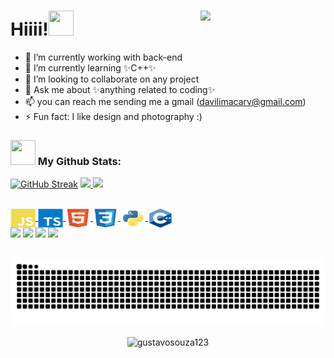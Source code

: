 ### <h1>Hiiii!<img src="https://github.com/claytonjhamilton/claytonjhamilton/blob/main/images/waving_hand.gif" width="40px" height='40px'><img align='right' src='https://user-images.githubusercontent.com/5713670/87202985-820dcb80-c2b6-11ea-9f56-7ec461c497c3.gif' width='200'></h1>

- 🔭 I’m currently working with back-end
- 🌱 I’m currently learning ✨C++✨
- 👯 I’m looking to collaborate on any project
- 💬 Ask me about ✨anything related to coding✨
- 📫 you can reach me sending me a gmail (davilimacarv@gmail.com)
- ⚡ Fun fact: I like design and photography :)

<!-- status: !-->
### <img src='https://media1.giphy.com/media/du3J3cXyzhj75IOgvA/giphy.gif?cid=ecf05e47x2g034i9pzwtzzsd3xgg2w9nr94t4tflbbgo3008&rid=giphy.gif' width='40px' height='40px'> My Github Stats:

[![GitHub Streak](https://github-readme-streak-stats-dun-alpha.vercel.app?user=Davi-Ldc&theme=dark)](https://git.io/streak-stats)
<a href="https://github.com/Davi-ldc">
<img src="https://github-readme-stats.vercel.app/api?username=Davi-ldc&show_icons=true&theme=dark&include_all_commits=true&count_private=true"/>
<img height="200em" src="https://github-readme-stats.vercel.app/api/top-langs/?username=Davi-ldc&layout=compact&langs_count=7&theme=dark"/>



<!-- linguagens: !-->
<div style="display: inline_block"><br>
  <img align="center" alt="Davi-Js" height="30" width="40" src="https://raw.githubusercontent.com/devicons/devicon/master/icons/javascript/javascript-plain.svg">
  <img align="center" alt="Davi-TypeScript" height="30" width="40" src="https://raw.githubusercontent.com/devicons/devicon/master/icons/typescript/typescript-original.svg">
  <img align="center" alt="Davi-HTML" height="30" width="40" src="https://raw.githubusercontent.com/devicons/devicon/master/icons/html5/html5-original.svg">
  <img align="center" alt="Davi-CSS" height="30" width="40" src="https://raw.githubusercontent.com/devicons/devicon/master/icons/css3/css3-original.svg">
  <img align="center" alt="Davi-Python" height="30" width="40" src="https://raw.githubusercontent.com/devicons/devicon/master/icons/python/python-original.svg">
  <img align="center" alt="Davi-Cpp" height="30" width="40" src="https://raw.githubusercontent.com/devicons/devicon/master/icons/cplusplus/cplusplus-original.svg">
</div>
  
<!-- redes sociais: !-->

<div> 
  <a href="https://www.youtube.com/channel/UCMVjD8KStr2y0OK5hJknIog" target="_blank"><img src="https://img.shields.io/badge/YouTube-FF0000?style=for-the-badge&logo=youtube&logoColor=white" target="_blank"></a>
  <a href="https://https://www.instagram.com/davi_lima_d/" target="_blank"><img src="https://img.shields.io/badge/-Instagram-%23E4405F?style=for-the-badge&logo=instagram&logoColor=white" target="_blank"></a>
 <a href="https://discord.gg/WYbtAMRX" target="_blank"><img src="https://img.shields.io/badge/Discord-7289DA?style=for-the-badge&logo=discord&logoColor=white" target="_blank"></a> 
  <a href = "https://mail.google.com/mail/u/0/#sent?compose=DmwnWrRlQhldCCMlQSNxpQWsghLvQblWdtdCzfmBPsMxTTkxBStpnxcCxKvtPtXvWjnkdgmwkhVb"><img src="https://img.shields.io/badge/-Gmail-%23333?style=for-the-badge&logo=gmail&logoColor=white" target="_blank"></a>

  
  ##
 
<picture>
  <source media="(prefers-color-scheme: dark)" srcset="https://raw.githubusercontent.com/Davi-ldc/Davi-ldc/output/github-contribution-grid-snake-dark.svg">
  <source media="(prefers-color-scheme: light)" srcset="https://raw.githubusercontent.com/Davi-ldc/Davi-ldc/output/github-contribution-grid-snake.svg">
  <img alt="github contribution grid snake animation" src="https://raw.githubusercontent.com/Davi-ldc/Davi-ldc/output/github-contribution-grid-snake.svg">
</picture>

<p align="center"> 
  <img src="https://komarev.com/ghpvc/?username=Davi-ldc&style=for-the-badge&abbreviated=true" alt="gustavosouza123" />
</p>

